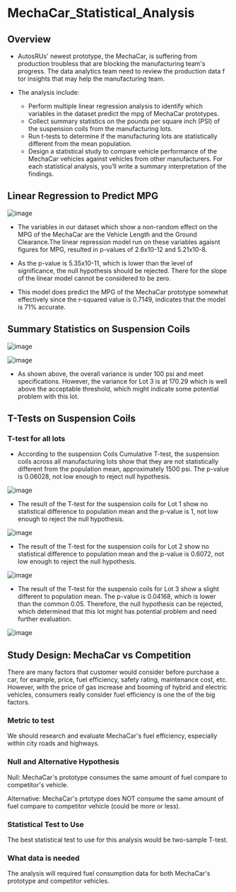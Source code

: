 # MechaCar_Statistical_Analysis

## Overview
* AutosRUs' newest prototype, the MechaCar, is suffering from production troubless that are blocking the manufacturing team's progress. The data analytics team need to review the production data f tor insights that may help the manufacturing team.

* The analysis include:
    * Perform multiple linear regression analysis to identify which variables in the dataset predict the mpg of MechaCar prototypes.
    * Collect summary statistics on the pounds per square inch (PSI) of the suspension coils from the manufacturing lots.
    * Run t-tests to determine if the manufacturing lots are statistically different from the mean population.
    * Design a statistical study to compare vehicle performance of the MechaCar vehicles against vehicles from other manufacturers. For each statistical analysis, you’ll write a summary interpretation of the findings.


## Linear Regression to Predict MPG

![image](https://user-images.githubusercontent.com/114631804/224904926-0b0a1d12-77ee-44a1-8c74-d341ec00231b.png)

* The variables in our dataset which show a non-random effect on the MPG of the MechaCar are the Vehicle Length and the Ground Clearance.The linear repression model run on these variables agaisnt figures for MPG, resulted in p-values of 2.6x10-12 and 5.21x10-8. 

* As the p-value is 5.35x10-11, which is lower than the level of significance, the null hypothesis should be rejected. There for the slope of the linear model cannot be considered to be zero.

* This model does predict the MPG of the MechaCar prototype somewhat effectively since the r-squared value is 0.7149, indicates that the model is 71% accurate.

## Summary Statistics on Suspension Coils

![image](https://user-images.githubusercontent.com/114631804/225208570-3171ab08-9a67-4d09-a78e-9a4a9659106c.png)

![image](https://user-images.githubusercontent.com/114631804/225208665-04c3e507-bf2d-4a7a-9fe3-5148a27c2499.png)

* As shown above, the overall variance is under 100 psi and meet specifications. However, the variance for Lot 3 is at 170.29 which is well above the acceptable threshold, which might indicate some potential problem with this lot.

## T-Tests on Suspension Coils

### T-test for all lots
* According to the suspension Coils Cumulative T-test, the suspension coils across all manufacturing lots show that they are not statistically different from the population mean, approximately 1500 psi. The p-value is 0.06028, not low enough to reject null hypothesis.

![image](https://user-images.githubusercontent.com/114631804/225216738-e162c0c4-3f11-4f4a-b6c4-771d5f5826d1.png)


* The result of the T-test for the suspension coils for Lot 1 show no statistical difference to population mean and the p-value is 1, not low enough to reject the null hypothesis.

![image](https://user-images.githubusercontent.com/114631804/225218493-2e04561d-abe9-469d-b25c-44ffd02a06c7.png)


* The result of the T-test for the suspension coils for Lot 2 show no statistical difference to population mean and the p-value is 0.6072, not low enough to reject the null hypothesis.

![image](https://user-images.githubusercontent.com/114631804/225218418-90ba52e2-0d80-46ec-8db3-a21cd60a9631.png)


* The result of the T-test for the suspensio coils for Lot 3 show a slight different to population mean. The p-value is 0.04168, which is lower than the common 0.05. Therefore, the null hypothesis can be rejected, which determined that this lot might has potential problem and need further evaluation.

![image](https://user-images.githubusercontent.com/114631804/225219595-968c4dbc-7e1c-4df2-a784-0ee1898554e0.png)

## Study Design: MechaCar vs Competition 

There are many factors that customer would consider before purchase a car, for example, price, fuel efficiency, safety rating, maintenance cost, etc. However, with the price of gas increase and booming of hybrid and electric vehicles, consumers really consider fuel efficiency is one the of the big factors.

### Metric to test

We should research and evaluate MechaCar's fuel efficiency, especially within city roads and highways.

### Null and Alternative Hypothesis

Null: MechaCar's prototype consumes the same amount of fuel compare to competitor's vehicle.

Alternative: MechaCar's prtotype does NOT consume the same amount of fuel compare to competitor vehicle (could be more or less).

### Statistical Test to Use

The best statistical test to use for this analysis would be two-sample T-test.

### What data is needed

The analysis will required fuel consumption data for both MechaCar's prototype and competitor vehicles.
